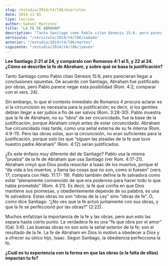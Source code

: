 ```yaml
---
slug: /estudia/2014/t4/l06/miercoles
date: 2014-11-05
tipo: leccion
author: Samuel Martínez
title: "LA FE DE ABRAHAM"
description: "Tanto Santiago como Pablo citan Génesis 15:6, pero parecieran llegar a conclusiones opuestas. De acuerdo con Santiago, Abraham fue justificado por obras, pero Pablo parece negar esta posibilidad (Rom. 4:2; comparar con el vers. 24)."
versiculo: "/versiculo/2014/t4/l06/sabado"
anterior: "/estudia/2014/t4/l06/martes"
siguiente: "/estudia/2014/t4/l06/jueves"
---
```


**Lee Santiago 2:21 al 24, y compáralo con Romanos 4:1 al 5, y 22 al 24. ¿Cómo se describe la fe de Abraham, y sobre qué se basa la justificación?**

Tanto Santiago como Pablo citan Génesis 15:6, pero parecieran llegar a conclusiones opuestas. De acuerdo con Santiago, Abraham fue justificado por obras, pero Pablo parece negar esta posibilidad (Rom. 4:2; comparar con el vers. 24).

Sin embargo, lo que el contexto inmediato de Romanos 4 procura aclarar es si la circuncisión es necesaria para la justificación; es decir, si los gentiles debían llegar a ser judíos a fin de ser salvos (Rom. 3:28-30). Pablo muestra que la fe de Abraham, no su “obra” de ser circuncidado, fue la base de la justificación, porque Abraham creyó antes de estar circuncidado. Abraham fue circuncidado más tarde, como una señal externa de su fe interna (Rom. 4:9-11). Pero las obras solas, aun la circuncisión, no eran suficientes para la justificación, porque solo los que “siguen las pisadas de la fe que tuvo nuestro padre Abraham” (Rom. 4:12) serán justificados.

¿Es este énfasis muy diferente del de Santiago? Pablo usa la misma “prueba” de la fe de Abraham que usa Santiago (ver Rom. 4:17-21). Abraham creyó que Dios podía resucitar a Isaac de los muertos, porque él “da vida a los muertos, y llama las cosas que no son, como si fuesen” (vers. 17; compara con Heb. 11:17- 19). Pablo también define la fe salvadora como estar “plenamente convencido de que era poderoso para hacer todo lo que había prometido” (Rom. 4:21). Es decir, la fe que confía en que Dios mantiene sus promesas, y obedientemente depende de su palabra, es una fe salvadora. Estas obras no son “obras de la Ley” sino “obras de fe”. O, como dice Santiago: “¿No ves que la fe actuó juntamente con sus obras, y que la fe se perfeccionó por las obras?” (2:22).

Muchos enfatizan la importancia de la fe y las obras, pero aun esto las separa hasta cierto punto. La verdadera fe es una “fe que obra por el amor” (Gál. 5:6). Las buenas obras no son solo la señal exterior de la fe; son el resultado de la fe. La fe de Abraham en Dios lo motivó a obedecer a Dios y a ofrecer su único hijo, Isaac. Según Santiago, la obediencia perfecciona la fe.

**¿Cuál es tu experiencia con la forma en que las obras (o la falta de ellas) impactan tu fe?**

